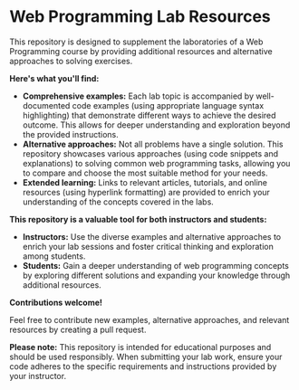 # Web Programming Lab Resources

This repository is designed to supplement the laboratories of a Web Programming course by providing additional resources and alternative approaches to solving exercises. 

**Here's what you'll find:**

* **Comprehensive examples:** Each lab topic is accompanied by well-documented code examples (using appropriate language syntax highlighting) that demonstrate different ways to achieve the desired outcome. This allows for deeper understanding and exploration beyond the provided instructions.
* **Alternative approaches:** Not all problems have a single solution. This repository showcases various approaches (using code snippets and explanations) to solving common web programming tasks, allowing you to compare and choose the most suitable method for your needs.
* **Extended learning:** Links to relevant articles, tutorials, and online resources (using hyperlink formatting) are provided to enrich your understanding of the concepts covered in the labs.

**This repository is a valuable tool for both instructors and students:**

* **Instructors:** Use the diverse examples and alternative approaches to enrich your lab sessions and foster critical thinking and exploration among students.
* **Students:** Gain a deeper understanding of web programming concepts by exploring different solutions and expanding your knowledge through additional resources.

**Contributions welcome!**

Feel free to contribute new examples, alternative approaches, and relevant resources by creating a pull request.

**Please note:** This repository is intended for educational purposes and should be used responsibly. When submitting your lab work, ensure your code adheres to the specific requirements and instructions provided by your instructor.
